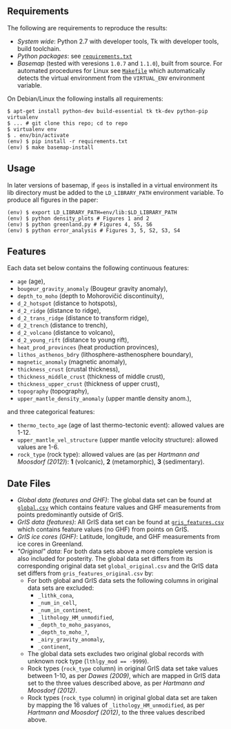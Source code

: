 Requirements
------------
The following are requirements to reproduce the results:

* _System wide_: Python 2.7 with developer tools, Tk with developer tools,
  build toolchain.
* _Python packages_: see [`requirements.txt`](requirements.txt)
* _Basemap_ (tested with veresions `1.0.7` and `1.1.0`), built from source. For
  automated procedures for Linux see [`Makefile`](Makefile) which automatically
  detects the virtual environment from the `VIRTUAL_ENV` environment variable.

On Debian/Linux the following installs all requirements:
```
$ apt-get install python-dev build-essential tk tk-dev python-pip virtualenv
$ ... # git clone this repo; cd to repo
$ virtualenv env
$ . env/bin/activate
(env) $ pip install -r requirements.txt
(env) $ make basemap-install
```

Usage
-----
In later versions of basemap, if `geos` is installed in a virtual environment
its lib directory must be added to the `LD_LIBRARY_PATH` environment variable.
To produce all figures in the paper:
```
(env) $ export LD_LIBRARY_PATH=env/lib:$LD_LIBRARY_PATH
(env) $ python density_plots # Figures 1 and 2
(env) $ python greenland.py # Figures 4, S5, S6
(env) $ python error_analysis # Figures 3, 5, S2, S3, S4
```

Features
--------
Each data set below contains the following continuous features:

* `age`                     (age),
* `bougeur_gravity_anomaly` (Bougeur gravity anomaly),
* `depth_to_moho`           (depth to Mohorovičić discontinuity),
* `d_2_hotspot`             (distance to hotspots),
* `d_2_ridge`               (distance to ridge),
* `d_2_trans_ridge`         (distance to transform ridge),
* `d_2_trench`              (distance to trench),
* `d_2_volcano`             (distance to volcano),
* `d_2_young_rift`          (distance to young rift),
* `heat_prod_provinces`     (heat production provinces),
* `lithos_asthenos_bdry`    (lithosphere-asthenosphere boundary),
* `magnetic_anomaly`        (magnetic anomaly),
* `thickness_crust`         (crustal thickness),
* `thickness_middle_crust`  (thickness of middle crust),
* `thickness_upper_crust`   (thickness of upper crust),
* `topography`              (topography),
* `upper_mantle_density_anomaly` (upper mantle density anom.),

and three categorical features:

* `thermo_tecto_age` (age of last thermo-tectonic event): allowed values are 1-12.
* `upper_mantle_vel_structure` (upper mantle velocity structure): allowed values are 1-6.
* `rock_type` (rock type): allowed values are (as per *Hartmann and Moosdorf (2012)*):
  **1** (volcanic), **2** (metamorphic), **3** (sedimentary).

Date Files
----------

- *Global data (features and GHF)*: The global data set can be found at
  [`global.csv`](global.csv) which contains feature values and GHF measurements
  from points predominantly outside of GrIS.
- *GrIS data (features)*: All GrIS data set can be found at
  [`gris_features.csv`](gris_features.csv) which contains feature values (no
  GHF) from points on GrIS.
- *GrIS ice cores (GHF)*: Latitude, longitude, and GHF measurements from ice
   cores in Greenland.
- *"Original" data*: For both data sets above a more complete version is also
  included for posterity. The global data set differs from its corresponding
  original data set `global_original.csv` and the GrIS data set differs from
  `gris_features_original.csv` by:
    * For both global and GrIS data sets the following columns in original data
      sets are excluded:
        - `_lithk_cona`,
        - `_num_in_cell`,
        - `_num_in_continent`,
        - `_lithology_HM_unmodified`,
        - `_depth_to_moho_pasyanos`,
        - `_depth_to_moho_?`,
        - `_airy_gravity_anomaly`,
        - `_continent`,
    * The global data sets excludes two original global records with unknown rock
      type (`lthlgy_mod == -9999`).
    * Rock types (`rock_type` column) in original GrIS data set take values
      between 1-10, as per *Dawes (2009)*, which are mapped in GrIS data set to
      the three values described above, as per *Hartmann and Moosdorf (2012)*.
    * Rock types (`rock_type` column) in original global data set are taken by
      mapping the 16 values of `_lithology_HM_unmodified`, as per
      *Hartmann and Moosdorf (2012)*, to the three values described above.
